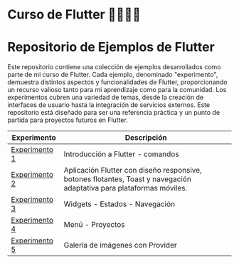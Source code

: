 # Curso de Flutter 👨🏻‍💻📱

# Repositorio de Ejemplos de Flutter

Este repositorio contiene una colección de ejemplos desarrollados como parte de mi curso de Flutter. Cada ejemplo, denominado "experimento", demuestra distintos aspectos y funcionalidades de Flutter, proporcionando un recurso valioso tanto para mi aprendizaje como para la comunidad. Los experimentos cubren una variedad de temas, desde la creación de interfaces de usuario hasta la integración de servicios externos. Este repositorio está diseñado para ser una referencia práctica y un punto de partida para proyectos futuros en Flutter.


| Experimento       | Descripción                                         |
|-------------------|-----------------------------------------------------|
| [Experimento 1 ](https://github.com/german-rs/aleteo/tree/main/experimento1)    | Introducción a Flutter - comandos                     |
| [Experimento 2 ](https://github.com/german-rs/aleteo/tree/main/experimento2)    | Aplicación Flutter con diseño responsive, botones flotantes, Toast y navegación adaptativa para plataformas móviles.                     |
| [Experimento 3 ](https://github.com/german-rs/aleteo/tree/main/experimento3)    | Widgets - Estados - Navegación |
| [Experimento 4 ](https://github.com/german-rs/aleteo/tree/main/experimento4)    | Menú - Proyectos       |
| [Experimento 5 ](https://github.com/german-rs/aleteo/tree/main/experimento5)    | Galería de imágenes con Provider |



